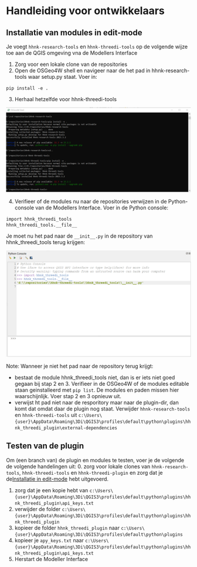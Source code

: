 # Handleiding voor ontwikkelaars

## Installatie van modules in edit-mode
Je voegt `hhnk-research-tools` en `hhnk-threedi-tools` op de volgende wijze toe aan de QGIS omgeving vna de Modellers Interface
1. Zorg voor een lokale clone van de repositories
2. Open de OSGeo4W shell en navigeer naar de het pad in hhnk-research-tools waar setup.py staat. Voer in:
```
pip install -e .
```
3. Herhaal hetzelfde voor hhnk-threedi-tools

![](../images/develop/install_modules_editable.PNG)

4. Verifieer of de modules nu naar de repositories verwijzen in de Python-console van de Modellers Interface. Voer in de Python console:

```
import hhnk_threedi_tools
hhnk_threedi_tools.__file__
```

Je moet nu het pad naar de `__init__.py` in de repository van hhnk_threedi_tools terug krijgen:

![](../images/develop/verify_modules_editable.PNG)

Note: Wanneer je niet het pad naar de repository terug krijgt:
- bestaat de module hhnk_threedi_tools niet, dan is er iets niet goed gegaan bij stap 2 en 3. Verifieer in de OSGeo4W of de modules editable staan geinstalleerd met `pip list`. De modules en paden missen hier waarschijnlijk. Voer stap 2 en 3 opnieuw uit.
- verwijst ht pad niet naar de resporitory maar naar de plugin-dir, dan komt dat omdat daar de plugin nog staat. Verwijder `hhnk-research-tools` en `hhnk-threedi-tools` uit `c:\Users\{user}\AppData\Roaming\3Di\QGIS3\profiles\default\python\plugins\hhnk_threedi_plugin\external-dependencies`

## Testen van de plugin
Om (een branch van) de plugin en modules te testen, voer je de volgende de volgende handelingen uit:
0. zorg voor lokale clones van `hhnk-research-tools`, `hhnk-threedi-tools` en `hhnk-threedi-plugin` en zorg dat je de[Installatie in edit-mode](#installatie-van-modules-in-edit-mode) hebt uitgevoerd.
1. zorg dat je een kopie hebt van `c:\Users\{user}\AppData\Roaming\3Di\QGIS3\profiles\default\python\plugins\hhnk_threedi_plugin\api_keys.txt`
2. verwijder de folder `c:\Users\{user}\AppData\Roaming\3Di\QGIS3\profiles\default\python\plugins\hhnk_threedi_plugin`
3. kopieer de folder `hhnk_threedi_plugin` naar `c:\Users\{user}\AppData\Roaming\3Di\QGIS3\profiles\default\python\plugins`
4. kopieer je `apy_keys.txt` naar `c:\Users\{user}\AppData\Roaming\3Di\QGIS3\profiles\default\python\plugins\hhnk_threedi_plugin\api_keys.txt`
5. Herstart de Modeller Interface